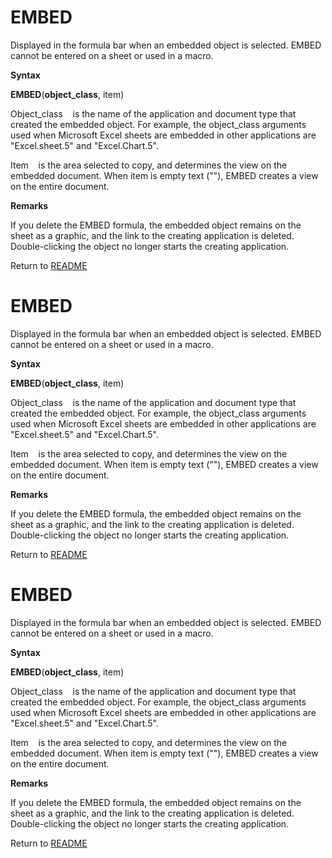 # EMBED

Displayed in the formula bar when an embedded object is selected. EMBED
cannot be entered on a sheet or used in a macro.

**Syntax**

**EMBED**(**object\_class**, item)

Object\_class&nbsp;&nbsp;&nbsp;&nbsp;is the name of the application and
document type that created the embedded object. For example, the
object\_class arguments used when Microsoft Excel sheets are embedded in
other applications are "Excel.sheet.5" and "Excel.Chart.5".

Item&nbsp;&nbsp;&nbsp;&nbsp;is the area selected to copy, and determines
the view on the embedded document. When item is empty text (""), EMBED
creates a view on the entire document.

**Remarks**

If you delete the EMBED formula, the embedded object remains on the
sheet as a graphic, and the link to the creating application is deleted.
Double-clicking the object no longer starts the creating application.



Return to [README](README.md#E)

# EMBED

Displayed in the formula bar when an embedded object is selected. EMBED
cannot be entered on a sheet or used in a macro.

**Syntax**

**EMBED**(**object\_class**, item)

Object\_class&nbsp;&nbsp;&nbsp;&nbsp;is the name of the application and
document type that created the embedded object. For example, the
object\_class arguments used when Microsoft Excel sheets are embedded in
other applications are "Excel.sheet.5" and "Excel.Chart.5".

Item&nbsp;&nbsp;&nbsp;&nbsp;is the area selected to copy, and determines
the view on the embedded document. When item is empty text (""), EMBED
creates a view on the entire document.

**Remarks**

If you delete the EMBED formula, the embedded object remains on the
sheet as a graphic, and the link to the creating application is deleted.
Double-clicking the object no longer starts the creating application.



Return to [README](README.md#E)

# EMBED

Displayed in the formula bar when an embedded object is selected. EMBED
cannot be entered on a sheet or used in a macro.

**Syntax**

**EMBED**(**object\_class**, item)

Object\_class&nbsp;&nbsp;&nbsp;&nbsp;is the name of the application and
document type that created the embedded object. For example, the
object\_class arguments used when Microsoft Excel sheets are embedded in
other applications are "Excel.sheet.5" and "Excel.Chart.5".

Item&nbsp;&nbsp;&nbsp;&nbsp;is the area selected to copy, and determines
the view on the embedded document. When item is empty text (""), EMBED
creates a view on the entire document.

**Remarks**

If you delete the EMBED formula, the embedded object remains on the
sheet as a graphic, and the link to the creating application is deleted.
Double-clicking the object no longer starts the creating application.



Return to [README](README.md#E)

